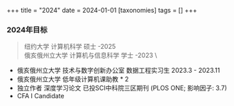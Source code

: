 +++
title = "2024"
date = 2024-01-01
[taxonomies]
tags = []
+++

### 2024年目标

> 纽约大学 计算机科学 硕士 -2025 \
> 俄亥俄州立大学 计算机与信息科学 学士 -2023 \

- 俄亥俄州立大学 技术与数字创新办公室 数据工程实习生 2023.3 - 2023.11
- 俄亥俄州立大学 低年级计算机课助教 * 2
- 独立作者 深度学习论文 已投SCI中科院三区期刊 (PLOS ONE; 影响因子: 3.7)
- CFA I Candidate